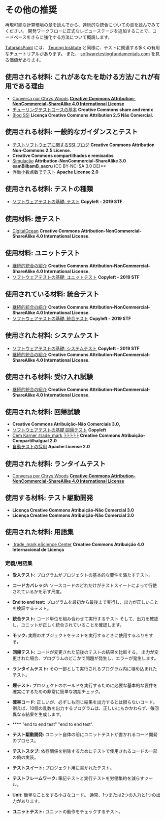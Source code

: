 # その他の推奨

再現可能な計算環境の章を読んでから、連続的な統合についての章を読んでみてください。 開発ワークフローに正式なレビューステージを追加することで、コードベースをさらに強化する方法について概説します。

[TutorialsPoint](https://www.tutorialspoint.com/software_testing/) には、 [Teuring Institute](https://alan-turing-institute.github.io/rsd-engineeringcourse/ch03tests/01testingbasics.html) と同様に、テストに関連する多くの有用なチュートリアルがあります。 また、 [softwaretestingfundamentals.com](http://softwaretestingfundamentals.com) を見る価値があります。

## 使用される材料: これがあなたを助ける方法/これが有用である理由

- [Conversa por Chrys Woods](https://drive.google.com/file/d/1CBTAhCVixccui1DjeUT13qh6ga5SDXjl/view) [**Creative Commons Attribution-NonCommercial-ShareAlike 4.0 International License**](https://chryswoods.com/main/copyright.html)
- [チューリングテストコースの基本](https://alan-turing-institute.github.io/rsd-engineeringcourse/ch03tests/01testingbasics.html) **Creative Commons share and remix**
- [Blog SSI](https://www.software.ac.uk/resources/guides/testing-your-software?_ga=2.39233514.830272891.1552653652-1336468516.1531506806) **Licença Creative Commons Attribution 2.5 Não Comercial.**

## 使用される材料: 一般的なガイダンスとテスト

- [テストソフトウェアに関するSSI ブログ](https://www.software.ac.uk/resources/guides/testing-your-software?_ga=2.39233514.830272891.1552653652-1336468516.1531506806) **Creative Commons Attribution Non-Commons 2.5 License.**
- [](https://alan-turing-institute.github.io/rsd-engineeringcourse/ch03tests/03pytest.html) **Creative Commons compartilhados e remixados**
- [Simulação](https://www.vogella.com/tutorials/Mockito/article.html) **Attribution-NonCommercial-ShareAlike 3.0 eamBilbamB_sacru </a>**(CC BY-NC-SA 3.0 DE)**</li>
- [浮動小数点数でテスト](https://github.com/softwaresaved/automated_testing/blob/master/README.md) **Apache License 2.0**</ul>

## 使用される材料: テストの種類

- [ソフトウェアテストの基礎: テスト](http://softwaretestingfundamentals.com/software-testing-levels/) **Copyleft - 2019 STF**

## 使用材料: 煙テスト

- [DigitalOcean](https://www.digitalocean.com/community/tutorials/an-introduction-to-continuous-integration-delivery-and-deployment) **Creative Commons Attribution-NonCommercial-ShareAlike 4.0 International License.**

## 使用材料: ユニットテスト

- [継続的統合の紹介](https://www.digitalocean.com/community/tutorials/an-introduction-to-continuous-integration-delivery-and-deployment) **Creative Commons Attribution-NonCommercial-ShareAlike 4.0 International License.**
- [ソフトウェアテストの基礎: ユニットテスト](http://softwaretestingfundamentals.com/unit-testing/) **Copyleft - 2019 STF**

## 使用されている材料: 統合テスト

- [継続的統合の紹介](https://www.digitalocean.com/community/tutorials/an-introduction-to-continuous-integration-delivery-and-deployment) **Creative Commons Attribution-NonCommercial-ShareAlike 4.0 International License.**
- [ソフトウェアテストの基礎: 統合テスト](http://softwaretestingfundamentals.com/integration-testing/) **Copyleft - 2019 STF**

## 使用された材料: システムテスト

- [ソフトウェアテストの基礎: システムテスト](http://softwaretestingfundamentals.com/system-testing/) **Copyleft - 2019 STF**
- [継続的統合の紹介](https://www.digitalocean.com/community/tutorials/an-introduction-to-continuous-integration-delivery-and-deployment) **Creative Commons Attribution-NonCommercial-ShareAlike 4.0 International License.**

## 使用される材料: 受け入れ試験
- [継続的統合の紹介](https://www.digitalocean.com/community/tutorials/an-introduction-to-continuous-integration-delivery-and-deployment) **Creative Commons Attribution-NonCommercial-ShareAlike 4.0 International License.**

## 使用された材料: 回帰試験

- [](http://soundsoftware.ac.uk/unit-testing-why-bother/) **Creative Commons Atribuição-Não Comerciais 3.0,**
- [ソフトウェアテストの基礎 回帰テスト](http://softwaretestingfundamentals.com/regression-testing/) **Copyleft**
- [Cem Karner :trade_mark,├├├├├](http://www.testingeducation.org/k04/RegressionExamples.htm) **Creative Commons Atribuição-CompartilhaIgual 2.0**
- [自動テストの採用](https://github.com/softwaresaved/automated_testing/blob/master/README.md) **Apache License 2.0**

## 使用された材料: ランタイムテスト

- [Conversa por Chrys Woods](https://drive.google.com/file/d/1CBTAhCVixccui1DjeUT13qh6ga5SDXjl/view) [**Creative Commons Attribution-NonCommercial-ShareAlike 4.0 International License**](https://chryswoods.com/main/copyright.html)

## 使用する材料: テスト駆動開発

- [](https://software.ac.uk/resources/guides/testing-your-software) **Licença Creative Commons Atribuição-Não Comercial 3.0**
- [](http://soundsoftware.ac.uk/unit-testing-why-bother/) **Licença Creative Commons Atribuição-Não Comercial 3.0**

## 使用された材料: 用語集

- [:trade_mark,eScience Center](https://guide.esciencecenter.nl/#/best_practices/testing) **Creative Commons Atribuição 4.0 Internacional de Licença**

### 定義/用語集

- **受入テスト:** プログラムがプロジェクトの基本的な要件を満たすテスト。

- **コードカバレッジ:** ソースコードのどれだけがテストスイートによって行使されているかを示す尺度。

- **End to end test:** プログラムを最初から最後まで実行し、出力が正しいことを検証するテスト。

- **統合テスト:** コード単位を組み合わせて実行するテスト そして、出力を確認し、ユニットが正しく統合されていることを確認します。

- **モック:** 実際のオブジェクトをテストを実行するときに使用するふりをする。

- **回帰テスト:** コードが変更された前後のテストの結果を比較する。 出力が変更された場合、プログラムのどこかで問題が発生し、エラーが発生します。

- **ランタイムテスト:** その一部として実行されるプログラム内に埋め込まれたテスト。

- **煙テスト:** プロジェクトのホールドを実行するために必要な基本的な要件を確実にするための非常に簡単な初期チェック。

- **確率コード:** 正しいが、必ずしも同じ結果を出力するとは限らないコード。 例えば、10個の乱数を出力するプログラムは、正しいにもかかわらず、毎回異なる結果を生成します。

- **** "end to end test" "end to end test".

- **テスト駆動開発:** ユニット自体の前にユニットテストが書かれるコード開発のプロセス。

- **テストスタブ:** 依存関係を削除するためにテストで使用されるコードの一部の偽の実装。

- **テストスイート:** プロジェクト用に書かれたテスト。

- **テストフレームワーク:** 筆記テストと実行テストを労働集約を減らすツール。

- **Unit:** 簡単なことをする小さなコード。 通常、1つまたは2つの入力と1つの出力があります。

- **ユニットテスト:** ユニットの動作をチェックするテスト。
